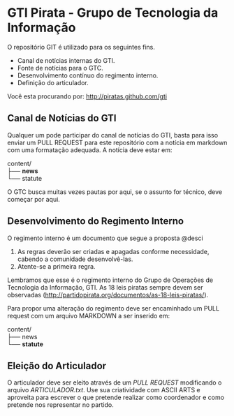 # GTI Pirata - Grupo de Tecnologia da Informação

O repositório GIT é utilizado para os seguintes fins.

* Canal de notícias internas do GTI.
* Fonte de notícias para o GTC.
* Desenvolvimento contínuo do regimento interno.
* Definição do articulador.

Você esta procurando por: http://piratas.github.com/gti

## Canal de Notícias do GTI

Qualquer um pode participar do canal de notícias do GTI, basta para isso enviar um PULL REQUEST para este repositório com a notícia em markdown com uma formatação adequada. A notícia deve estar em:

content/    
├── **news**    
└── statute    

O GTC busca muitas vezes pautas por aqui, se o assunto for técnico, deve começar por aqui.

## Desenvolvimento do Regimento Interno

O regimento interno é um documento que segue a proposta @desci

1. As regras deverão ser criadas e apagadas conforme necessidade, cabendo a comunidade desenvolvê-las.
2. Atente-se a primeira regra.

Lembramos que esse é o regimento interno do Grupo de Operações de Tecnologia da Informação, GTI. As 18 leis piratas sempre devem ser observadas (http://partidopirata.org/documentos/as-18-leis-piratas/).

Para propor uma alteração do regimento deve ser encaminhado um PULL request com um arquivo MARKDOWN a ser inserido em:

content/    
├── news    
└── **statute**    

## Eleição do Articulador

O articulador deve ser eleito através de um _PULL REQUEST_ modificando o arquivo _ARTICULADOR.txt_. Use sua criatividade com ASCII ARTS e aproveita para escrever o que pretende realizar como coordenador e como pretende nos representar no partido.
